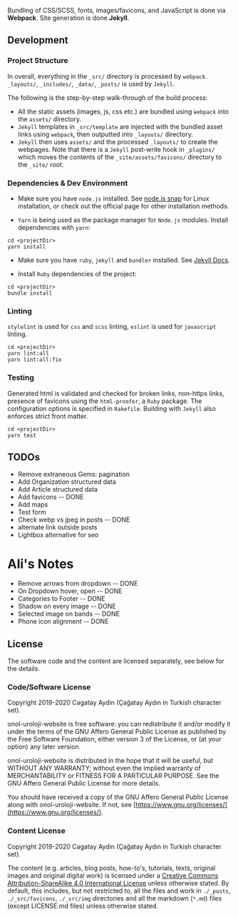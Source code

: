 Bundling of CSS/SCSS, fonts, images/favicons, and JavaScript is done via **Webpack**. Site generation is done **Jekyll**.

## Development
### Project Structure
In overall, everything in the `_src/` directory is processed by `webpack`. `_layouts/`, `_includes/`, `_data/`, `_posts/` is used by `Jekyll`.

The following is the step-by-step walk-through of the build process:
+ All the static assets (images, js, css etc.) are bundled using `ẁebpack` into the `assets/` directory.
+ `Jekyll` templates in `_src/template` are injected with the bundled asset links using `webpack`, then outputted into `_layouts/` directory.
+ `Jekyll` then uses `assets/` and the processed `_layouts/` to create the webpages. Note that there is a `Jekyll` post-write hook in `_plugins/` which moves the contents of the `_site/assets/favicons/` directory to the `_site/` root.

### Dependencies & Dev Environment
+ Make sure you have `node.js` installed. See [node.js snap](https://snapcraft.io/node) for Linux installation, or check out the official page for other installation methods.

+ `Yarn` is being used as the package manager for `Nnde.js` modules. Install dependencies with `yarn`:
```shell
cd <projectDir>
yarn install
```

+ Make sure you have `ruby`, `jekyll` and `bundler` installed. See [Jekyll Docs](https://jekyllrb.com/docs/installation/).

+ Install `Ruby` dependencies of the project:
```shell
cd <projectDir>
bundle install
```

### Linting
`stylelint` is used for `css` and `scss` linting, `eslint` is used for `javascript` linting.
```shell
cd <projectDir>
yarn lint:all
yarn lint:all:fix
```

### Testing
Generated html is validated and checked for broken links, non-https links, presence of favicons using the `html-proofer`, a `Ruby` package. The configuration options is specified in `Rakefile`. Building with `Jekyll` also enforces strict front matter.
```shell
cd <projectDir>
yarn test
```

## TODOs
+ Remove extraneous Gems: pagination
+ Add Organization structured data
+ Add Article structured data
+ Add favicons -- DONE
+ Add maps
+ Test form
+ Check webp vs jpeg in posts -- DONE
+ alternate link outside posts
+ Lightbox alternative for seo

Ali's Notes
===========
+ Remove arrows from dropdown -- DONE
+ On Dropdown hover, open -- DONE
+ Categories to Footer -- DONE
+ Shadow on every image -- DONE
+ Selected image on bands -- DONE
+ Phone icon alignment -- DONE

## License
The software code and the content are licensed separately, see below for the details.

### Code/Software License
Copyright 2019-2020 Cagatay Aydin (Çağatay Aydın in Turkish character set).

onol-uroloji-website is free software: you can redistribute it and/or modify
it under the terms of the GNU Affero General Public License as published by
the Free Software Foundation, either version 3 of the License, or
(at your option) any later version.

onol-uroloji-website is distributed in the hope that it will be useful,
but WITHOUT ANY WARRANTY; without even the implied warranty of
MERCHANTABILITY or FITNESS FOR A PARTICULAR PURPOSE.  See the
GNU Affero General Public License for more details.

You should have received a copy of the GNU Affero General Public License
along with onol-uroloji-website.  If not, see [https://www.gnu.org/licenses/](https://www.gnu.org/licenses/).

### Content License
Copyright 2019-2020 Cagatay Aydin (Çağatay Aydın in Turkish character set).

The content (e.g. articles, blog posts, how-to's, tutorials, texts, original images and original digital work) is licensed under a [Creative Commons Attribution-ShareAlike 4.0 International License](http://creativecommons.org/licenses/by-sa/4.0/) unless otherwise stated. By default, this includes, but not restricted to, all the files and work in `./_posts`, `./_src/favicons`, `./_src/img` directories and all the markdown (`*.md`) files (except LICENSE.md files) unless otherwise stated.
